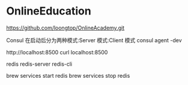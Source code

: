 # OnlineEducation


https://github.com/loongtop/OnlineAcademy.git


Consul 在启动后分为两种模式:Server 模式:Client 模式
consul agent -dev

http://localhost:8500
curl localhost:8500

redis
redis-server
redis-cli

brew services start redis
brew services stop redis


